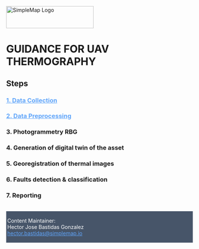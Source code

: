 <img src="https://simplemap.io/wp-content/uploads/2022/08/Color-logo-no-background-1-2048x522.png" alt="SimpleMap Logo" width="236" height="60">

# GUIDANCE FOR UAV THERMOGRAPHY

## Steps
### [1. Data Collection](data_collection.md)
### [2. Data Preprocessing](data_preprocessing.md)
### 3. Photogrammetry RBG
### 4. Generation of digital twin of the asset
### 5. Georegistration of thermal images
### 6. Faults detection & classification
### 7. Reporting
<br>


<html>
<head>
<style>
footer {
  text-align: left;
  padding: 3px;
  background-color: #475569;
  color: white;
}
a {
    color: #60a5fa;
}
</style>
</head>
<body>

<footer>
  <p>Content Maintainer:<br> Hector Jose Bastidas Gonzalez<br>
  <a href="mailto:hector.bastidas@simplemap.io">hector.bastidas@simplemap.io</a></p>
</footer>

</body>
</html>